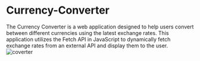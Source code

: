 # Currency-Converter
The Currency Converter is a web application designed to help users convert between different currencies using the latest exchange rates. This application utilizes the Fetch API in JavaScript to dynamically fetch exchange rates from an external API and display them to the user.
![coverter ](https://github.com/user-attachments/assets/0daecb05-bf5d-4940-b37d-97be65bdb01c)

